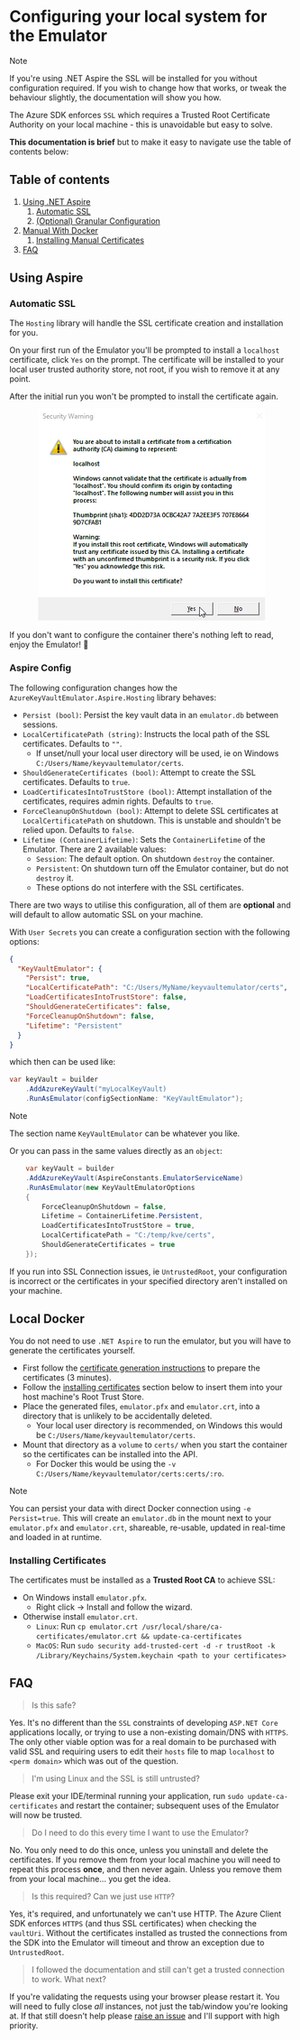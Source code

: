# Configuring your local system for the Emulator

> [!NOTE]
> If you're using .NET Aspire the SSL will be installed for you without configuration required. If you wish to change how that works, or tweak the behaviour slightly, the documentation will show you how.

The Azure SDK enforces `SSL` which requires a Trusted Root Certificate Authority on your local machine - this is unavoidable but easy to solve.

**This documentation is brief** but to make it easy to navigate use the table of contents below:

## Table of contents

1. [Using .NET Aspire](#using-aspire)
    1. [Automatic SSL](#automatic-ssl)
    2. [(Optional) Granular Configuration](#aspire-config)
2. [Manual With Docker](#local-docker)
    1. [Installing Manual Certificates](#installing-certificates)
3. [FAQ](#FAQ)

## Using Aspire

### Automatic SSL

The `Hosting` library will handle the SSL certificate creation and installation for you. 

On your first run of the Emulator you'll be prompted to install a `localhost` certificate, click `Yes` on the prompt. The certificate will be installed to your local user trusted authority store, not root, if you wish to remove it at any point. 

After the initial run you won't be prompted to install the certificate again.

<p align="center">
    <img src="assets/LocalhostPrompt.png">
</p>

If you don't want to configure the container there's nothing left to read, enjoy the Emulator! 🎉

### Aspire Config

The following configuration changes how the `AzureKeyVaultEmulator.Aspire.Hosting` library behaves:

- `Persist (bool)`: Persist the key vault data in an `emulator.db` between sessions.
- `LocalCertificatePath (string)`: Instructs the local path of the SSL certificates. Defaults to `""`.
    - If unset/null your local user directory will be used, ie on Windows `C:/Users/Name/keyvaultemulator/certs`.
- `ShouldGenerateCertificates (bool)`: Attempt to create the SSL certificates. Defaults to `true`.
- `LoadCertificatesIntoTrustStore (bool)`: Attempt installation of the certificates, requires admin rights. Defaults to `true`.
- `ForceCleanupOnShutdown (bool)`: Attempt to delete SSL certificates at `LocalCertificatePath` on shutdown. This is unstable and shouldn't be relied upon. Defaults to `false`.
- `Lifetime (ContainerLifetime)`: Sets the `ContainerLifetime` of the Emulator. There are 2 available values:
    - `Session`: The default option. On shutdown `destroy` the container.
    - `Persistent`: On shutdown turn off the Emulator container, but do not `destroy` it.
    - These options do not interfere with the SSL certificates.

There are two ways to utilise this configuration, all of them are **optional** and will default to allow automatic SSL on your machine.

With `User Secrets` you can create a configuration section with the following options:

```json
{
  "KeyVaultEmulator": {
    "Persist": true,
    "LocalCertificatePath": "C:/Users/MyName/keyvaultemulator/certs",
    "LoadCertificatesIntoTrustStore": false,
    "ShouldGenerateCertificates": false,
    "ForceCleanupOnShutdown": false,
    "Lifetime": "Persistent"
  }
}
```

which then can be used like:

```cs
var keyVault = builder
    .AddAzureKeyVault("myLocalKeyVault)
    .RunAsEmulator(configSectionName: "KeyVaultEmulator");
```

> [!NOTE]
> The section name `KeyVaultEmulator` can be whatever you like.

Or you can pass in the same values directly as an `object`:

```cs
    var keyVault = builder
    .AddAzureKeyVault(AspireConstants.EmulatorServiceName)
    .RunAsEmulator(new KeyVaultEmulatorOptions
    {
        ForceCleanupOnShutdown = false,
        Lifetime = ContainerLifetime.Persistent,
        LoadCertificatesIntoTrustStore = true,
        LocalCertificatePath = "C:/temp/kve/certs",
        ShouldGenerateCertificates = true
    });
```

If you run into SSL Connection issues, ie `UntrustedRoot`, your configuration is incorrect or the certificates in your specified directory aren't installed on your machine.

## Local Docker

You do not need to use `.NET Aspire` to run the emulator, but you will have to generate the certificates yourself.

- First follow the [certificate generation instructions](CertificateUtilities/README.md) to prepare the certificates (3 minutes).
- Follow the [installing certificates](#installing-certificates) section below to insert them into your host machine's Root Trust Store.
- Place the generated files, `emulator.pfx` and `emulator.crt`, into a directory that is unlikely to be accidentally deleted. 
    - Your local user directory is recommended, on Windows this would be `C:/Users/Name/keyvaultemulator/certs`.
- Mount that directory as a `volume` to `certs/` when you start the container so the certificates can be installed into the API.
    - For Docker this would be using the `-v C:/Users/Name/keyvaultemulator/certs:certs/:ro`.

> [!NOTE]
> You can persist your data with direct Docker connection using `-e Persist=true`. 
> This will create an `emulator.db` in the mount next to your `emulator.pfx` and `emulator.crt`, shareable, re-usable, updated in real-time and loaded in at runtime.

### Installing Certificates

The certificates must be installed as a **Trusted Root CA** to achieve SSL:

- On Windows install `emulator.pfx`.
    - Right click -> Install and follow the wizard.
- Otherwise install `emulator.crt`.
    - `Linux`: Run `cp emulator.crt /usr/local/share/ca-certificates/emulator.crt && update-ca-certificates`
    - `MacOS`: Run `sudo security add-trusted-cert -d -r trustRoot -k /Library/Keychains/System.keychain <path to your certificates>`

## FAQ

> Is this safe?

Yes. It's no different than the `SSL` constraints of developing `ASP.NET Core` applications locally, or trying to use a non-existing domain/DNS with `HTTPS`.  The only other viable option was for a real domain to be purchased with valid SSL and requiring users to edit their `hosts` file to map `localhost` to `<perm domain>` which was out of the question.

> I'm using Linux and the SSL is still untrusted?

Please exit your IDE/terminal running your application, run `sudo update-ca-certificates` and restart the container; subsequent uses of the Emulator will now be trusted.

> Do I need to do this every time I want to use the Emulator?

No. You only need to do this once, unless you uninstall and delete the certificates. If you remove them from your local machine you will need to repeat this process **once**, and then never again. Unless you remove them from your local machine... you get the idea.

> Is this required? Can we just use `HTTP`?

Yes, it's required, and unfortunately we can't use HTTP. The Azure Client SDK enforces `HTTPS` (and thus SSL certificates) when checking the `vaultUri`. Without the certificates installed as trusted the connections from the SDK into the Emulator will timeout and throw an exception due to `UntrustedRoot`.

> I followed the documentation and still can't get a trusted connection to work. What next?

If you're validating the requests using your browser please restart it. You will need to fully close *all* instances, not just the tab/window you're looking at. If that still doesn't help please [raise an issue](https://github.com/james-gould/azure-keyvault-emulator/issues) and I'll support with high priority.
